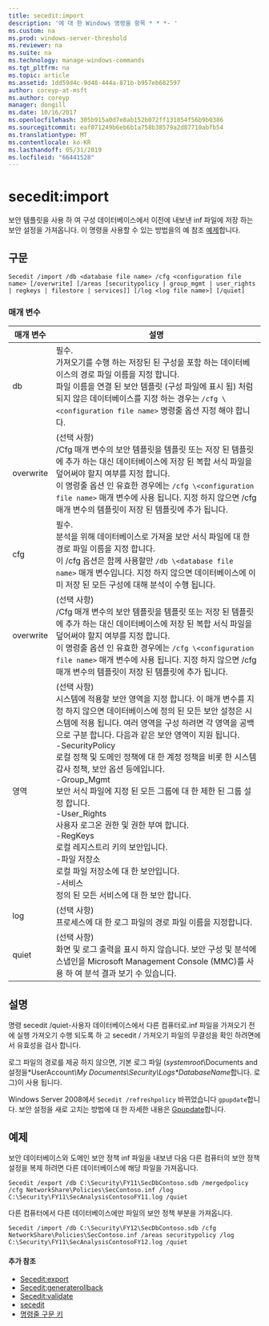 ```yaml
---
title: secedit:import
description: '에 대 한 Windows 명령을 항목 * * *- '
ms.custom: na
ms.prod: windows-server-threshold
ms.reviewer: na
ms.suite: na
ms.technology: manage-windows-commands
ms.tgt_pltfrm: na
ms.topic: article
ms.assetid: 1dd59d4c-9d48-444a-871b-b957eb682597
author: coreyp-at-msft
ms.author: coreyp
manager: dongill
ms.date: 10/16/2017
ms.openlocfilehash: 305b915a0d7e8ab152b072ff131854f56b9b0386
ms.sourcegitcommit: eaf071249b6eb6b1a758b38579a2d87710abfb54
ms.translationtype: MT
ms.contentlocale: ko-KR
ms.lasthandoff: 05/31/2019
ms.locfileid: "66441528"
---
```

# <a name="seceditimport"></a>secedit:import



보안 템플릿을 사용 하 여 구성 데이터베이스에서 이전에 내보낸 inf 파일에 저장 하는 보안 설정을 가져옵니다. 이 명령을 사용할 수 있는 방법을의 예 참조 [예제](#BKMK_Examples)합니다.

## <a name="syntax"></a>구문

```
Secedit /import /db <database file name> /cfg <configuration file name> [/overwrite] [/areas [securitypolicy | group_mgmt | user_rights | regkeys | filestore | services]] [/log <log file name>] [/quiet]
```

### <a name="parameters"></a>매개 변수

|매개 변수|설명|
|---------|-----------|
|db|필수.</br>가져오기를 수행 하는 저장된 된 구성을 포함 하는 데이터베이스의 경로 파일 이름을 지정 합니다.</br>파일 이름을 연결 된 보안 템플릿 (구성 파일에 표시 됨) 처럼 되지 않은 데이터베이스를 지정 하는 경우는 `/cfg \<configuration file name>` 명령줄 옵션 지정 해야 합니다.|
|overwrite|(선택 사항)</br>/Cfg 매개 변수의 보안 템플릿을 템플릿 또는 저장 된 템플릿에 추가 하는 대신 데이터베이스에 저장 된 복합 서식 파일을 덮어써야 할지 여부를 지정 합니다.</br>이 명령줄 옵션 인 유효한 경우에는 `/cfg \<configuration file name>` 매개 변수에 사용 됩니다. 지정 하지 않으면 /cfg 매개 변수의 템플릿이 저장 된 템플릿에 추가 됩니다.|
|cfg|필수.</br>분석을 위해 데이터베이스로 가져올 보안 서식 파일에 대 한 경로 파일 이름을 지정 합니다.</br>이 /cfg 옵션은 함께 사용할만 `/db \<database file name>` 매개 변수입니다. 지정 하지 않으면 데이터베이스에 이미 저장 된 모든 구성에 대해 분석이 수행 됩니다.|
|overwrite|(선택 사항)</br>/Cfg 매개 변수의 보안 템플릿을 템플릿 또는 저장 된 템플릿에 추가 하는 대신 데이터베이스에 저장 된 복합 서식 파일을 덮어써야 할지 여부를 지정 합니다.</br>이 명령줄 옵션 인 유효한 경우에는 `/cfg \<configuration file name>` 매개 변수에 사용 됩니다. 지정 하지 않으면 /cfg 매개 변수의 템플릿이 저장 된 템플릿에 추가 됩니다.|
|영역|(선택 사항)</br>시스템에 적용할 보안 영역을 지정 합니다. 이 매개 변수를 지정 하지 않으면 데이터베이스에 정의 된 모든 보안 설정은 시스템에 적용 됩니다. 여러 영역을 구성 하려면 각 영역을 공백으로 구분 합니다. 다음과 같은 보안 영역이 지원 됩니다.</br>-SecurityPolicy</br>    로컬 정책 및 도메인 정책에 대 한 계정 정책을 비롯 한 시스템 감사 정책, 보안 옵션 등에입니다.</br>-Group_Mgmt</br>    보안 서식 파일에 지정 된 모든 그룹에 대 한 제한 된 그룹 설정 합니다.</br>-User_Rights</br>    사용자 로그온 권한 및 권한 부여 합니다.</br>-RegKeys</br>    로컬 레지스트리 키의 보안입니다.</br>-파일 저장소</br>    로컬 파일 저장소에 대 한 보안입니다.</br>-서비스</br>    정의 된 모든 서비스에 대 한 보안 합니다.|
|log|(선택 사항)</br>프로세스에 대 한 로그 파일의 경로 파일 이름을 지정합니다.|
|quiet|(선택 사항)</br>화면 및 로그 출력을 표시 하지 않습니다. 보안 구성 및 분석에 스냅인을 Microsoft Management Console (MMC)를 사용 하 여 분석 결과 보기 수 있습니다.|

## <a name="remarks"></a>설명

명령 secedit /quiet-사용자 데이터베이스에서 다른 컴퓨터로.inf 파일을 가져오기 전에 실행 가져오기 수행 되도록 하 고 secedit / 가져오기 파일의 무결성을 확인 하려면에서 유효성을 검사 합니다.

로그 파일의 경로를 제공 하지 않으면, 기본 로그 파일 (*systemroot*\Documents and 설정을\*UserAccount<em>\My Documents\Security\Logs\*DatabaseName</em>합니다. 로그)이 사용 됩니다.

Windows Server 2008에서 `Secedit /refreshpolicy` 바뀌었습니다 `gpupdate`합니다. 보안 설정을 새로 고치는 방법에 대 한 자세한 내용은 [Gpupdate](gpupdate.md)합니다.

## <a name="BKMK_Examples"></a>예제

보안 데이터베이스와 도메인 보안 정책 inf 파일을 내보낸 다음 다른 컴퓨터의 보안 정책 설정을 복제 하려면 다른 데이터베이스에 해당 파일을 가져옵니다.
```
Secedit /export /db C:\Security\FY11\SecDbContoso.sdb /mergedpolicy /cfg NetworkShare\Policies\SecContoso.inf /log C:\Security\FY11\SecAnalysisContosoFY11.log /quiet
```
다른 컴퓨터에서 다른 데이터베이스에만 파일의 보안 정책 부분을 가져옵니다.
```
Secedit /import /db C:\Security\FY12\SecDbContoso.sdb /cfg NetworkShare\Policies\SecContoso.inf /areas securitypolicy /log C:\Security\FY11\SecAnalysisContosoFY12.log /quiet
```

#### <a name="additional-references"></a>추가 참조

-   [Secedit:export](secedit-export.md)
-   [Secedit:generaterollback](secedit-generaterollback.md)
-   [Secedit:validate](secedit-validate.md)
-   [secedit](secedit.md)
-   [명령줄 구문 키](command-line-syntax-key.md)